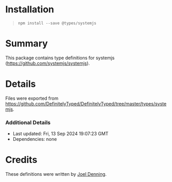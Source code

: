 # Installation
> `npm install --save @types/systemjs`

# Summary
This package contains type definitions for systemjs (https://github.com/systemjs/systemjs).

# Details
Files were exported from https://github.com/DefinitelyTyped/DefinitelyTyped/tree/master/types/systemjs.

### Additional Details
 * Last updated: Fri, 13 Sep 2024 19:07:23 GMT
 * Dependencies: none

# Credits
These definitions were written by [Joel Denning](https://github.com/joeldenning).
